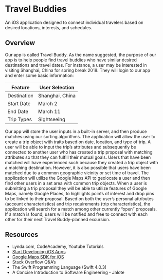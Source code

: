 # Travel Buddies
An iOS application designed to connect individual travelers based on desired locations, interests, and schedules.

## Overview
Our app is called Travel Buddy. As the name suggested, the purpose of our app is to help people find travel buddies who have similar desired destinations and travel dates. For instance, a user may be interested in visiting Shanghai, China for spring break 2018. They will login to our app and enter some basic information:

| Feature      | User Selection  |
| ------------ | --------------- |
| Destination  | Shanghai, China |
| Start Date   | March 2         |
| End Date     | March 11        |
| Trip Types   | Sightseeing     |

Our app will store the user inputs in a built-in server, and then produce matches using our sorting algorithms. The application will allow the user to create a trip object with traits based on date, location, and type of trip. A user will be able to input the trip’s attributes and subsequently be connected to another user who has created a trip proposal with matching attributes so that they can fulfill their mutual goals. Users that have been matched will have experienced such because they created a trip object with a matching destination. However, it is also possible that users have been matched due to a common geographic vicinity or set time of travel.
The application will utilize the Google Maps API to geolocate a user and then find other users in a set area with common trip objects. When a user is submitting a trip proposal they will be able to utilize features of Google Maps, namely Google Places, to highlights points of interest and drop pins to be linked to their proposal. Based on both the user’s personal attributes (account characteristics) and trip requirements (trip characteristics), the application will search for a match among other currently “open” proposals. If a match is found, users will be notified and free to connect with each other for their next Travel Buddy-planned excursion.

## Resources
* Lynda.com, CodeAcademy, Youtube Tutorials
* [Start Developing iOS Apps](https://developer.apple.com/library/content/referencelibrary/GettingStarted/DevelopiOSAppsSwift/index.html#//apple_ref/doc/uid/TP40015214-CH2-SW1)
* [Google Maps SDK for iOS](https://developers.google.com/maps/documentation/ios-sdk/start)
* Stack Overflow Q&A’s
* The Swift Programming Language (Swift 4.0.3)
* A Concise Introduction to Software Engineering - Jalote
